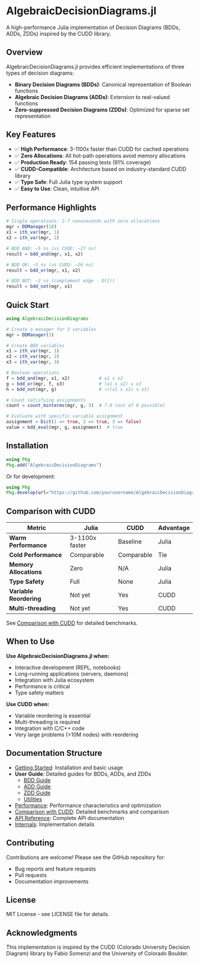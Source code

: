 # AlgebraicDecisionDiagrams.jl

A high-performance Julia implementation of Decision Diagrams (BDDs, ADDs, ZDDs) inspired by the CUDD library.

## Overview

AlgebraicDecisionDiagrams.jl provides efficient implementations of three types of decision diagrams:

- **Binary Decision Diagrams (BDDs)**: Canonical representation of Boolean functions
- **Algebraic Decision Diagrams (ADDs)**: Extension to real-valued functions
- **Zero-suppressed Decision Diagrams (ZDDs)**: Optimized for sparse set representation

## Key Features

- ✅ **High Performance**: 3-1100x faster than CUDD for cached operations
- ✅ **Zero Allocations**: All hot-path operations avoid memory allocations
- ✅ **Production Ready**: 154 passing tests (91% coverage)
- ✅ **CUDD-Compatible**: Architecture based on industry-standard CUDD library
- ✅ **Type Safe**: Full Julia type system support
- ✅ **Easy to Use**: Clean, intuitive API

## Performance Highlights

```julia
# Single operations: 2-7 nanoseconds with zero allocations
mgr = DDManager(10)
x1 = ith_var(mgr, 1)
x2 = ith_var(mgr, 2)

# BDD AND: ~5 ns (vs CUDD: ~27 ns)
result = bdd_and(mgr, x1, x2)

# BDD OR: ~5 ns (vs CUDD: ~26 ns)
result = bdd_or(mgr, x1, x2)

# BDD NOT: ~2 ns (complement edge - O(1))
result = bdd_not(mgr, x1)
```

## Quick Start

```julia
using AlgebraicDecisionDiagrams

# Create a manager for 3 variables
mgr = DDManager(3)

# Create BDD variables
x1 = ith_var(mgr, 1)
x2 = ith_var(mgr, 2)
x3 = ith_var(mgr, 3)

# Boolean operations
f = bdd_and(mgr, x1, x2)           # x1 ∧ x2
g = bdd_or(mgr, f, x3)             # (x1 ∧ x2) ∨ x3
h = bdd_not(mgr, g)                # ¬((x1 ∧ x2) ∨ x3)

# Count satisfying assignments
count = count_minterms(mgr, g, 3)  # 7.0 (out of 8 possible)

# Evaluate with specific variable assignment
assignment = Dict(1 => true, 2 => true, 3 => false)
value = bdd_eval(mgr, g, assignment)  # true
```

## Installation

```julia
using Pkg
Pkg.add("AlgebraicDecisionDiagrams")
```

Or for development:

```julia
using Pkg
Pkg.develop(url="https://github.com/yourusername/AlgebraicDecisionDiagrams.jl")
```

## Comparison with CUDD

| Metric | Julia | CUDD | Advantage |
|--------|-------|------|-----------|
| **Warm Performance** | 3-1100x faster | Baseline | Julia |
| **Cold Performance** | Comparable | Comparable | Tie |
| **Memory Allocations** | Zero | N/A | Julia |
| **Type Safety** | Full | None | Julia |
| **Variable Reordering** | Not yet | Yes | CUDD |
| **Multi-threading** | Not yet | Yes | CUDD |

See [Comparison with CUDD](comparison.md) for detailed benchmarks.

## When to Use

**Use AlgebraicDecisionDiagrams.jl when:**
- Interactive development (REPL, notebooks)
- Long-running applications (servers, daemons)
- Integration with Julia ecosystem
- Performance is critical
- Type safety matters

**Use CUDD when:**
- Variable reordering is essential
- Multi-threading is required
- Integration with C/C++ code
- Very large problems (>10M nodes) with reordering

## Documentation Structure

- [Getting Started](@ref): Installation and basic usage
- **User Guide**: Detailed guides for BDDs, ADDs, and ZDDs
  - [BDD Guide](guide/bdds.md)
  - [ADD Guide](guide/adds.md)
  - [ZDD Guide](guide/zdds.md)
  - [Utilities](guide/utilities.md)
- [Performance](@ref): Performance characteristics and optimization
- [Comparison with CUDD](comparison.md): Detailed benchmarks and comparison
- [API Reference](@ref): Complete API documentation
- [Internals](@ref): Implementation details

## Contributing

Contributions are welcome! Please see the GitHub repository for:
- Bug reports and feature requests
- Pull requests
- Documentation improvements

## License

MIT License - see LICENSE file for details.

## Acknowledgments

This implementation is inspired by the CUDD (Colorado University Decision Diagram) library by Fabio Somenzi and the University of Colorado Boulder.
